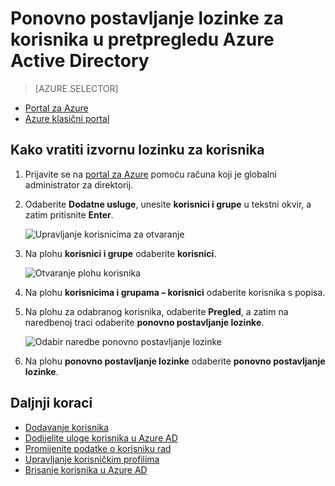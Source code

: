 <properties
    pageTitle="Ponovno postavljanje lozinke za korisnika u pretpregledu Azure Active Directory | Microsoft Azure"
    description="U članku se objašnjava kako vratiti izvornu lozinku za korisnika u servisu Azure Active Directory"
    services="active-directory"
    documentationCenter=""
    authors="curtand"
    manager="femila"
    editor=""/>

<tags
    ms.service="active-directory"
    ms.workload="identity"
    ms.tgt_pltfrm="na"
    ms.devlang="na"
    ms.topic="article"
    ms.date="10/13/2016"
    ms.author="curtand"/>

# <a name="reset-the-password-for-a-user-in-azure-active-directory-preview"></a>Ponovno postavljanje lozinke za korisnika u pretpregledu Azure Active Directory

> [AZURE.SELECTOR]
- [Portal za Azure](active-directory-users-reset-password-azure-portal.md)
- [Azure klasični portal](active-directory-create-users-reset-password.md)


## <a name="how-to-reset-the-password-for-a-user"></a>Kako vratiti izvornu lozinku za korisnika

1.  Prijavite se na [portal za Azure](https://portal.azure.com) pomoću računa koji je globalni administrator za direktorij.

2.  Odaberite **Dodatne usluge**, unesite **korisnici i grupe** u tekstni okvir, a zatim pritisnite **Enter**.

    ![Upravljanje korisnicima za otvaranje](./media/active-directory-users-reset-password-azure-portal/create-users-user-management.png)

3.  Na plohu **korisnici i grupe** odaberite **korisnici**.

    ![Otvaranje plohu korisnika](./media/active-directory-users-reset-password-azure-portal/create-users-open-users-blade.png)

4. Na plohu **korisnicima i grupama – korisnici** odaberite korisnika s popisa.

5. Na plohu za odabranog korisnika, odaberite **Pregled**, a zatim na naredbenoj traci odaberite **ponovno postavljanje lozinke**.

    ![Odabir naredbe ponovno postavljanje lozinke](./media/active-directory-users-reset-password-azure-portal/create-users-reset-password-command.png)

6. Na plohu **ponovno postavljanje lozinke** odaberite **ponovno postavljanje lozinke**.

## <a name="whats-next"></a>Daljnji koraci

- [Dodavanje korisnika](active-directory-users-create-azure-portal.md)
- [Dodijelite uloge korisnika u Azure AD](active-directory-users-assign-role-azure-portal.md)
- [Promijenite podatke o korisniku rad](active-directory-users-work-info-azure-portal.md)
- [Upravljanje korisničkim profilima](active-directory-users-profile-azure-portal.md)
- [Brisanje korisnika u Azure AD](active-directory-users-delete-user-azure-portal.md)
